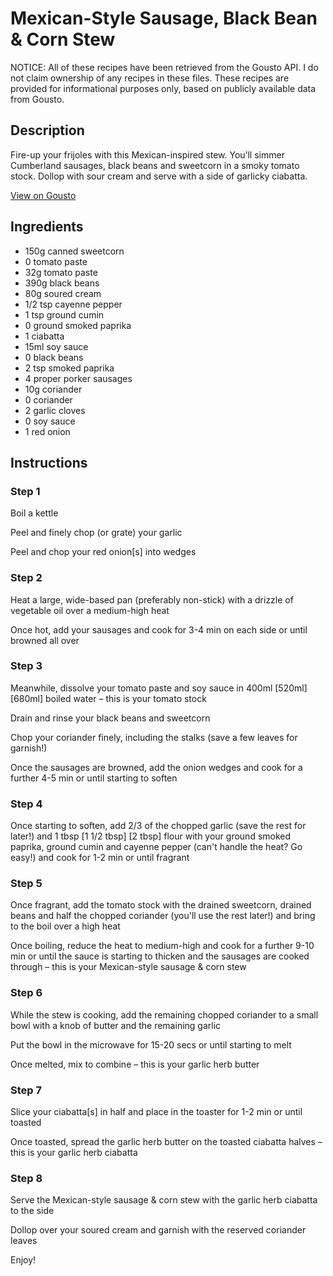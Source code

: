 # Mexican-Style Sausage, Black Bean & Corn Stew

NOTICE: All of these recipes have been retrieved from the Gousto API. I do not claim ownership of any recipes in these files. These recipes are provided for informational purposes only, based on publicly available data from Gousto.

## Description

Fire-up your frijoles with this Mexican-inspired stew. You’ll simmer Cumberland sausages, black beans and sweetcorn in a smoky tomato stock. Dollop with sour cream and serve with a side of garlicky ciabatta.

[View on Gousto](https://www.gousto.co.uk/recipes/cookbook/mexican-style-sausage-black-bean-corn-stew)

## Ingredients

- 150g canned sweetcorn
- 0 tomato paste
- 32g tomato paste
- 390g black beans
- 80g soured cream
- 1/2 tsp cayenne pepper
- 1 tsp ground cumin
- 0 ground smoked paprika
- 1 ciabatta 
- 15ml soy sauce
- 0 black beans
- 2 tsp smoked paprika
- 4 proper porker sausages
- 10g coriander
- 0 coriander
- 2 garlic cloves
- 0 soy sauce
- 1 red onion

## Instructions


### Step 1

Boil a kettle

Peel and finely chop (or grate) your garlic

Peel and chop your red onion[s] into wedges


### Step 2

Heat a large, wide-based pan (preferably non-stick) with a drizzle of vegetable oil over a medium-high heat

Once hot, add your sausages and cook for 3-4 min on each side or until browned all over


### Step 3

Meanwhile, dissolve your tomato paste and soy sauce in 400ml <span class="text-purple">[520ml] </span><span class="text-danger">[680ml] </span>boiled water – this is your tomato stock

Drain and rinse your black beans and sweetcorn

Chop your coriander finely, including the stalks (save a few leaves for garnish!)

Once the sausages are browned, add the onion wedges and cook for a further 4-5 min or until starting to soften


### Step 4

Once starting to soften, add 2/3 of the chopped garlic (save the rest for later!) and 1 tbsp <span class="text-purple">[1 1/2 tbsp]<span class="text-danger"> </span>[2 tbsp] </span>flour with your ground smoked paprika, ground cumin and cayenne pepper (can't handle the heat? Go easy!) and cook for 1-2 min or until fragrant


### Step 5

Once fragrant, add the tomato stock with the drained sweetcorn, drained beans and half the chopped coriander (you'll use the rest later!) and bring to the boil over a high heat

Once boiling, reduce the heat to medium-high and cook for a further 9-10 min or until the sauce is starting to thicken and the sausages are cooked through – this is your Mexican-style sausage & corn stew


### Step 6

While the stew is cooking, add the remaining chopped coriander to a small bowl with a knob of butter and the remaining garlic

Put the bowl in the microwave for 15-20 secs or until starting to melt

Once melted, mix to combine – this is your garlic herb butter


### Step 7

Slice your ciabatta[s] in half and place in the toaster for 1-2 min or until toasted

Once toasted, spread the garlic herb butter on the toasted ciabatta halves – this is your garlic herb ciabatta

### Step 8

Serve the Mexican-style sausage & corn stew with the garlic herb ciabatta to the side

Dollop over your soured cream and garnish with the reserved coriander leaves

Enjoy!

